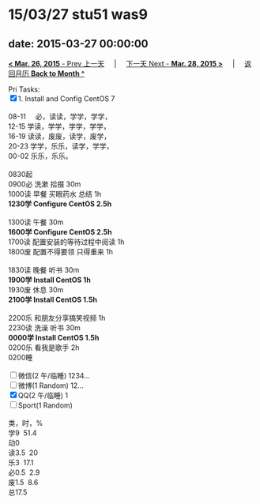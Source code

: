 # 15/03/27 stu51 was9

date: 2015-03-27 00:00:00
---
[**< Mar. 26, 2015** - Prev 上一天](/lifelogs/2015/03/d26.html) &nbsp; &nbsp; | &nbsp; &nbsp; [下一天 Next - **Mar. 28, 2015 >**](/lifelogs/2015/03/d28.html) &nbsp; &nbsp; |  &nbsp; &nbsp; [返回月历 **Back to Month ^**](/lifelogs/2015/03/index.html)
<br/><div>Pri Tasks:<br clear="none"/><input type="checkbox" checked="true" />1. Install and Config CentOS 7</div><div><div><br clear="none"/></div>08-11     必，读读，学学，学学，<br clear="none"/>12-15 学读，学学，学学，学学，<br clear="none"/>16-19 读读，废废，读学，废学，<br clear="none"/>20-23 学学，乐乐，读学，学学，</div><div>00-02 乐乐，乐乐。<br/><div><br clear="none"/></div>0830起<br clear="none"/>0900必 洗漱 拾掇 30m<br clear="none"/>1000读 早餐 买眼药水 总结 1h<br clear="none"/><b>1230学 Configure CentOS 2.5h</b><div><br clear="none"/></div>1300读 午餐 30m<br clear="none"/><b>1600学 Configure CentOS 2.5h</b><div>1700读 配置安装的等待过程中阅读 1h</div><div>1800废 配置不得要领 只得重来 1h</div><div><br/></div>1830读 晚餐 听书 30m<br clear="none"/><b>1900学 Install CentOS 1h</b><div>1930废 休息 30m</div><div><b>2100学 Install CentOS 1.5h</b></div><div><br/></div><div>2200乐 和朋友分享搞笑视频 1h </div>2230读 洗澡 听书 30m<br clear="none"/><b>0000学 Install CentOS 1.5h</b><br/></div><div>0200乐 看我是歌手 2h</div><div>0200睡</div><div><br clear="none"/><input type="checkbox" />微信(2 午/临睡) 1234…<br clear="none"/><input type="checkbox" />微博(1 Random) 12…</div><div><input type="checkbox" checked="true" />QQ(2 午/临睡) 1</div><div><input type="checkbox" />Sport(1 Random)<br clear="none"/><div><br clear="none"/></div>类，时，%<br clear="none"/>学9  51.4<br clear="none"/>动0<br clear="none"/>读3.5  20<br clear="none"/>乐3  17.1<br clear="none"/>必0.5  2.9<br clear="none"/>废1.5  8.6<br clear="none"/>总17.5</div>
